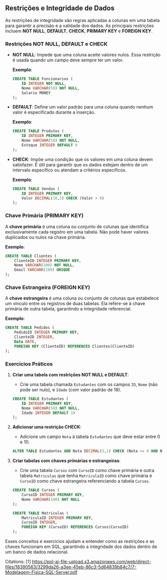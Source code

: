 ## Restrições e Integridade de Dados

As restrições de integridade são regras aplicadas a colunas em uma tabela para garantir a precisão e a validade dos dados. As principais restrições incluem **NOT NULL**, **DEFAULT**, **CHECK**, **PRIMARY KEY** e **FOREIGN KEY**.

### Restrições NOT NULL, DEFAULT e CHECK

- **NOT NULL**: Impede que uma coluna aceite valores nulos. Essa restrição é usada quando um campo deve sempre ter um valor.

  **Exemplo**:
  ```sql
  CREATE TABLE Funcionarios (
      ID INTEGER NOT NULL,
      Nome VARCHAR(50) NOT NULL,
      Salario MONEY
  );
  ```

- **DEFAULT**: Define um valor padrão para uma coluna quando nenhum valor é especificado durante a inserção.

  **Exemplo**:
  ```sql
  CREATE TABLE Produtos (
      ID INTEGER PRIMARY KEY,
      Nome VARCHAR(50) NOT NULL,
      Estoque INTEGER DEFAULT 0
  );
  ```

- **CHECK**: Impõe uma condição que os valores em uma coluna devem satisfazer. É útil para garantir que os dados estejam dentro de um intervalo específico ou atendam a critérios específicos.

  **Exemplo**:
  ```sql
  CREATE TABLE Vendas (
      ID INTEGER PRIMARY KEY,
      Valor DECIMAL(10,2) CHECK (Valor > 0)
  );
  ```

### Chave Primária (PRIMARY KEY)

A **chave primária** é uma coluna ou conjunto de colunas que identifica exclusivamente cada registro em uma tabela. Não pode haver valores duplicados ou nulos na chave primária.

**Exemplo**:
```sql
CREATE TABLE Clientes (
    ClienteID INTEGER PRIMARY KEY,
    Nome VARCHAR(100) NOT NULL,
    Email VARCHAR(100) UNIQUE
);
```

### Chave Estrangeira (FOREIGN KEY)

A **chave estrangeira** é uma coluna ou conjunto de colunas que estabelece um vínculo entre os registros de duas tabelas. Ela refere-se à chave primária de outra tabela, garantindo a integridade referencial.

**Exemplo**:
```sql
CREATE TABLE Pedidos (
    PedidoID INTEGER PRIMARY KEY,
    ClienteID INTEGER,
    Data DATE,
    FOREIGN KEY (ClienteID) REFERENCES Clientes(ClienteID)
);
```

### Exercícios Práticos

1. **Criar uma tabela com restrições NOT NULL e DEFAULT**:
   - Crie uma tabela chamada `Estudantes` com os campos `ID`, `Nome` (não pode ser nulo), e `Idade` (com valor padrão de 18).

   ```sql
   CREATE TABLE Estudantes (
       ID INTEGER PRIMARY KEY,
       Nome VARCHAR(50) NOT NULL,
       Idade INTEGER DEFAULT 18
   );
   ```

2. **Adicionar uma restrição CHECK**:
   - Adicione um campo `Nota` à tabela `Estudantes` que deve estar entre 0 e 10.

   ```sql
   ALTER TABLE Estudantes ADD Nota DECIMAL(3,1) CHECK (Nota >= 0 AND Nota <= 10);
   ```

3. **Criar tabelas com chaves primárias e estrangeiras**:
   - Crie uma tabela `Cursos` com `CursoID` como chave primária e outra tabela `Matriculas` que tenha `MatriculaID` como chave primária e `CursoID` como chave estrangeira referenciando a tabela `Cursos`.

   ```sql
   CREATE TABLE Cursos (
       CursoID INTEGER PRIMARY KEY,
       Nome VARCHAR(100) NOT NULL
   );

   CREATE TABLE Matriculas (
       MatriculaID INTEGER PRIMARY KEY,
       CursoID INTEGER,
       FOREIGN KEY (CursoID) REFERENCES Cursos(CursoID)
   );
   ```

Esses conceitos e exercícios ajudam a entender como as restrições e as chaves funcionam em SQL, garantindo a integridade dos dados dentro de um banco de dados relacional.

Citations:
[1] https://ppl-ai-file-upload.s3.amazonaws.com/web/direct-files/18390563/3299da26-a3ee-45eb-86c3-5d64839b84c7/7-Modelagem-Fisica-SQL-Server.pdf